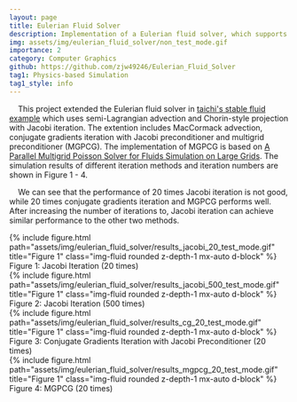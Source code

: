 ```yaml
---
layout: page
title: Eulerian Fluid Solver
description: Implementation of a Eulerian fluid solver, which supports MacCormack advection, conjugate gradients iteration and MGPCG
img: assets/img/eulerian_fluid_solver/non_test_mode.gif
importance: 2
category: Computer Graphics
github: https://github.com/zjw49246/Eulerian_Fluid_Solver
tag1: Physics-based Simulation
tag1_style: info
---
```


&nbsp;&nbsp;&nbsp;&nbsp;This project extended the Eulerian fluid solver in <a href="https://github.com/taichi-dev/taichi/blob/master/python/taichi/examples/simulation/stable_fluid.py">taichi's stable fluid example</a> which uses semi-Lagrangian advection and Chorin-style projection with Jacobi iteration. The extention includes MacCormack advection, conjugate gradients iteration with Jacobi preconditioner and multigrid preconditioner (MGPCG). The implementation of MGPCG is based on <a href="https://www.math.ucla.edu/~jteran/papers/MST10.pdf">A Parallel Multigrid Poisson Solver for Fluids Simulation on Large Grids</a>. The simulation results of different iteration methods and iteration numbers are shown in Figure 1 - 4.

&nbsp;&nbsp;&nbsp;&nbsp;We can see that the performance of 20 times Jacobi iteration is not good, while 20 times conjugate gradients iteration and MGPCG performs well. After increasing the number of iterations to, Jacobi iteration can achieve similar performance to the other two methods.

<div class="row">
    <div class="col-sm mt-3 mt-md-0">
        {% include figure.html path="assets/img/eulerian_fluid_solver/results_jacobi_20_test_mode.gif" title="Figure 1" class="img-fluid rounded z-depth-1 mx-auto d-block" %}
    </div>
</div>
<div class="caption">
    Figure 1: Jacobi Iteration (20 times)
</div>



<div class="row">
    <div class="col-sm mt-3 mt-md-0">
        {% include figure.html path="assets/img/eulerian_fluid_solver/results_jacobi_500_test_mode.gif" title="Figure 1" class="img-fluid rounded z-depth-1 mx-auto d-block" %}
    </div>
</div>
<div class="caption">
    Figure 2: Jacobi Iteration (500 times)
</div>



<div class="row">
    <div class="col-sm mt-3 mt-md-0">
        {% include figure.html path="assets/img/eulerian_fluid_solver/results_cg_20_test_mode.gif" title="Figure 1" class="img-fluid rounded z-depth-1 mx-auto d-block" %}
    </div>
</div>
<div class="caption">
    Figure 3: Conjugate Gradients Iteration with Jacobi Preconditioner (20 times)
</div>



<div class="row">
    <div class="col-sm mt-3 mt-md-0">
        {% include figure.html path="assets/img/eulerian_fluid_solver/results_mgpcg_20_test_mode.gif" title="Figure 1" class="img-fluid rounded z-depth-1 mx-auto d-block" %}
    </div>
</div>
<div class="caption">
    Figure 4: MGPCG (20 times)
</div>


